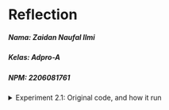 # Reflection

##### Nama: Zaidan Naufal Ilmi
##### Kelas: Adpro-A
##### NPM: 2206081761

<details>
  <summary>Experiment 2.1: Original code, and how it run</summary>

  ![image](https://github.com/bangjai123/Advprog10-Broadcast/assets/120235144/d91a1c61-145c-4411-9a2d-8d0f2f57acf1)

  Pada gambar di atas, terdapat 4 terminal yang dibuka. Terminal kiri atas digunakan untuk menjalankan server dengan perintah `cargo run --bin server` dan sisanya berperan sebagai client dengan menggunakan perintah `cargo run --bin client`. Ini adalah simulasi broadcast. Pada saat salah satu client mengirimkan pesan, server menerimanya dan meneruskannya ke semua client yang lain. Dengan demikian, pesan yang ditulis di salah satu client akan muncul di client-client yang lainnya. 

</details>

